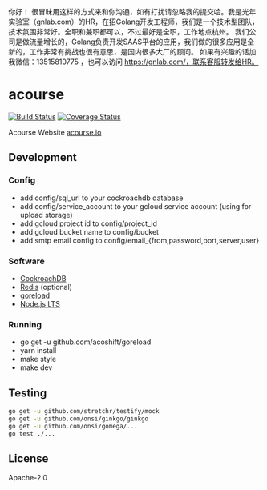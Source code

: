 你好！
很冒昧用这样的方式来和你沟通，如有打扰请忽略我的提交哈。我是光年实验室（gnlab.com）的HR，在招Golang开发工程师，我们是一个技术型团队，技术氛围非常好。全职和兼职都可以，不过最好是全职，工作地点杭州。
我们公司是做流量增长的，Golang负责开发SAAS平台的应用，我们做的很多应用是全新的，工作非常有挑战也很有意思，是国内很多大厂的顾问。
如果有兴趣的话加我微信：13515810775  ，也可以访问 https://gnlab.com/，联系客服转发给HR。
# acourse

[![Build Status](https://travis-ci.org/acoshift/acourse.svg?branch=master)](https://travis-ci.org/acoshift/acourse)
[![Coverage Status](https://coveralls.io/repos/github/acoshift/acourse/badge.svg?branch=master)](https://coveralls.io/github/acoshift/acourse?branch=master)

Acourse Website [acourse.io](https://acourse.io)

## Development

### Config

- add config/sql_url to your cockroachdb database
- add config/service_account to your gcloud service account (using for upload storage)
- add gcloud project id to config/project_id
- add gcloud bucket name to config/bucket
- add smtp email config to config/email_{from,password,port,server,user}

### Software

- [CockroachDB](https://www.cockroachlabs.com/)
- [Redis](https://redis.io/) (optional)
- [goreload](https://github.com/acoshift/goreload)
- [Node.js LTS](https://nodejs.org/)

### Running

- go get -u github.com/acoshift/goreload
- yarn install
- make style
- make dev

## Testing

```sh
go get -u github.com/stretchr/testify/mock
go get -u github.com/onsi/ginkgo/ginkgo
go get -u github.com/onsi/gomega/...
go test ./...
```

## License

Apache-2.0
